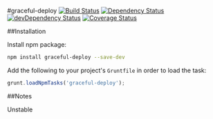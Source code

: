 #graceful-deploy
[![Build Status](https://travis-ci.org/devaos/node-graceful-deploy.svg?branch=master)](https://travis-ci.org/devaos/node-graceful-deploy) [![Dependency Status](https://david-dm.org/devaos/node-graceful-deploy.svg?theme=shields.io)](https://david-dm.org/devaos/node-graceful-deploy) [![devDependency Status](https://david-dm.org/devaos/node-graceful-deploy/dev-status.svg?theme=shields.io)](https://david-dm.org/devaos/node-graceful-deploy#info=devDependencies) [![Coverage Status](https://coveralls.io/repos/devaos/node-graceful-deploy/badge.png)](https://coveralls.io/r/devaos/node-graceful-deploy)

##Installation

Install npm package:

```bash
npm install graceful-deploy --save-dev
```

Add the following to your project's `Gruntfile` in order to load the task:

```js
grunt.loadNpmTasks('graceful-deploy');
```

##Notes

Unstable